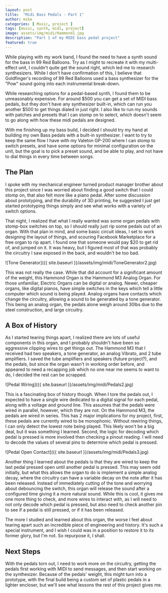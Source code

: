 ```yaml
---
layout: post
title:  "Midi Bass Pedals - Part 1"
author: mike
categories: [ Music, project ]
tags: [music, synth, midi, project]
image: assets/img/midi/Hammond1.jpg
description: "Part 1 of my MIDI bass pedal project"
featured: true
---
```


While playing with my work band, I found the need to have a synth sound for the bass in 99 Red Balloons. Try as I might to recreate it with my multi-effect unit, I couldn't quite get the sound right, which led me to research synthesizers. While I don't have confirmation of this, I believe that Goldfinger's recording of 99 Red Balloons used a bass synthesizer for the "Pow" sound going into each instrumental break-down.

While researching options for a pedal-based synth, I found them to be unreasonably expensive. For around $500 you can get a set of MIDI bass pedals, but they don't have any synthesizer built-in, which can run you another $500 to get things dialed in just right. I also like to run my sounds with patches and presets that I can stomp on to select, which doesn't seem to go along with how these midi pedals are designed.

With me finishing up my bass build, I decided I should try my hand at building my own Bass pedals with a built-in synthesizer. I want to try to keep the same flow I have with my Valeton GP-200 where I can stomp to switch presets, and have some options for minimal configuration on the unit, but the goal is to pick a preset sound, and be able to play, and not have to dial things in every time between songs.

## The Plan

I spoke with my mechanical engineer turned product manager brother about this project since I was worried about finding a good switch that I could stomp on, that also felt more like a piano pedal. After some discussion about prototyping, and the durability of 3D printing, he suggested I just get started prototyping things simply and see what works with a variety of switch options.

That night, I realized that what I really wanted was some organ pedals with stomp-box switches on top, so I should really just rip some pedals out of an organ. With that plan in mind, and some basic circuit ideas, I set to work designing the layout of things, and scouring Facebook Marketplace for a free organ to rip apart. I found one that someone would pay $20 to get rid of, and jumped on it. It was heavy, but I figured most of that was probably the circuitry I saw exposed in the back, and wouldn't be too bad.

![Tone Generator]({{ site.baseurl }}/assets/img/midi/ToneGenerator2.jpg)

This was not really the case. While that did account for a significant amount of the weight, this Hammond Organ is the Hammond M3 Analog Organ. For those unfamiliar, Electric Organs can be digital or analog. Newer, cheaper organs, like digital pianos, have simple switches in the keys which tell a little computer which sound is being played. Analog organs have contacts which change the circuitry, allowing a sound to be generated by a tone generator. This being an analog organ, the pedals alone weigh around 30lbs due to the steel construction, and large circuitry.

## A Box of History

As I started tearing things apart, I realized there are lots of useful components in this organ, and I probably shouldn't have been so aggressive clipping wires to get things out. The Hammond M3 that I received had two speakers, a tone generator, an analog Vibrato, and 2 tube amplifiers. I saved the tube amplifiers and speakers (future project?), and the pedals, but since the organ wasn't in working order before, and appeared to need a recapping job which no one near me seems to want to do, I decided the rest can be scrapped.

![Pedal Wiring]({{ site.baseurl }}/assets/img/midi/Pedals2.jpg)

This is a fascinating box of history though. When I tore the pedals out, I expected to have a single wire dedicated to a digital signal for each pedal, along with a voltage and ground line. This assumes that the pedals were wired in parallel, however, which they are not. On the Hammond M3, the pedals are wired in series. This has 2 major implications for my project, first, these pedals are currently wired to be monophonic. Without rewiring things, I can only detect the lowest note being played. This likely won't be a big deal, but it was something I learned. Second, the logic for decoding which pedal is pressed is more involved then checking a pinout reading. I will need to decode the values of several pins to determine which pedal is pressed.

![Pedal Open Contact]({{ site.baseurl }}/assets/img/midi/Pedals3.jpg)

Another thing I learned about the pedals is that they are wired to keep the last pedal pressed open until another pedal is pressed. This may seem odd initially, but what this allows the organ to do is implement a simple analog decay, where the circuitry can have a variable decay on the note after it has been released. Instead of immediately cutting of the tone and worrying about debouncing the switch, this organ will release the sound after a configured time giving it a more natural sound. While this is cool, it gives me one more thing to check, and more wires to interact with, as I will need to not only decode which pedal is pressed, but also need to check another pin to see if a pedal is still pressed, or if it has been released.

The more I studied and learned about this organ, the worse I feel about tearing apart such an incredible piece of engineering and history. It's such a special instrument, and I wish I could was in a position to restore it to its former glory, but I'm not. So repurpose it, I shall.

## Next Steps

With the pedals torn out, I need to work more on the circuitry, getting the pedals first working with MIDI to send messages, and then start working on the synthesizer. Because of the pedals' weight, this might turn into a prototype, with the final build being a custom set of plastic pedals in a lighter encloser, but we'll see what lessons the rest of this project gives me.
